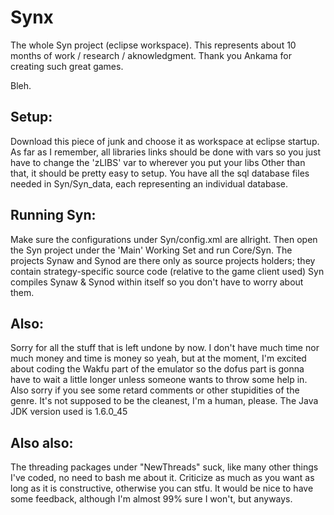 Synx
====

The whole Syn project (eclipse workspace).
This represents about 10 months of work / research / aknowledgment.
Thank you Ankama for creating such great games.

Bleh.

## Setup:
Download this piece of junk and choose it as workspace at eclipse startup.
As far as I remember, all libraries links should be done with vars 
so you just have to change the 'zLIBS' var to wherever you put your libs
Other than that, it should be pretty easy to setup.
You have all the sql database files needed in Syn/Syn_data, each representing an individual database.

## Running Syn:
Make sure the configurations under Syn/config.xml are allright.
Then open the Syn project under the 'Main' Working Set and run Core/Syn.
The projects Synaw and Synod are there only as source projects holders; they contain strategy-specific source code (relative to the game client used)
Syn compiles Synaw & Synod within itself so you don't have to worry about them.


## Also:
Sorry for all the stuff that is left undone by now.
I don't have much time nor much money and time is money so yeah, but at the moment, 
I'm excited about coding the Wakfu part of the emulator so the dofus part 
is gonna have to wait a little longer unless someone wants to throw some help in.
Also sorry if you see some retard comments or other stupidities of the genre.
It's not supposed to be the cleanest, I'm a human, please.
The Java JDK version used is 1.6.0_45

## Also also:
The threading packages under "NewThreads" suck, like many other things I've coded, no need to bash me about it.
Criticize as much as you want as long as it is constructive, otherwise you can stfu.
It would be nice to have some feedback, although I'm almost 99% sure I won't, but anyways.


